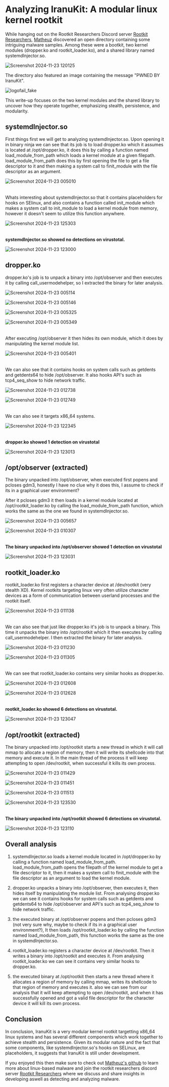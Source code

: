 # Analyzing IranuKit: A modular linux kernel rootkit

While hanging out on the Rootkit Researchers Discord server [Rootkit Researchers](https://discord.gg/YBJGPkdK), 
[Matheuz](https://github.com/MatheuZSecurity) discovered an open directory containing some intriguing malware samples. 
Among these were a bootkit, two kernel modules (dropper.ko and rootkit_loader.ko), and a shared library named 
systemdInjector.so. 

![Screenshot 2024-11-23 120125](https://github.com/user-attachments/assets/54f912f0-e01c-4a7e-94c7-9d48af680d28)


The directory also featured an image containing the message "PWNED BY IranuKit".

![logofail_fake](https://github.com/user-attachments/assets/3009bc90-8e2b-4c87-9f58-3889dae60ed9)


This write-up focuses on the two kernel modules and the shared library to uncover how they operate together, 
emphasizing stealth, persistence, and modularity.

## systemdInjector.so

First things first we will get to analyzing systemdInjector.so. Upon opening it in binary ninja we can see that its job is to load dropper.ko which it assumes is located at /opt/dropper.ko, it does this by calling a function named load_module_from_path which loads a kernel module at a given filepath. load_module_from_path does this by first opening the file to get a file descriptor to it and then making a system call to finit_module with the file descriptor as an argument.

![Screenshot 2024-11-23 005010](https://github.com/user-attachments/assets/ee6b5446-976c-4855-9b5c-481bbbcf3f9c)
<br><br><br>
Whats interesting about systemdInjector.so that it contains placeholders for hooks on SElinux, and also contains a function called init_module which makes a system call to init_module to load a kernel module from memory, however it doesn't seem to utilize this function anywhere.

![Screenshot 2024-11-23 125303](https://github.com/user-attachments/assets/803b0028-89f1-43cc-ae97-ac5b8d4dfa07)
<br><br><br>
**systemdInjector.so showed no detections on virustotal.**

![Screenshot 2024-11-23 123000](https://github.com/user-attachments/assets/d25e0575-b7f6-43db-be60-a217546d120c)

## dropper.ko

dropper.ko's job is to unpack a binary into /opt/observer and then executes it by calling call_usermodehelper, so I extracted the binary for later analysis.

![Screenshot 2024-11-23 005114](https://github.com/user-attachments/assets/60851059-1658-477e-ab25-48c36e2af726)

![Screenshot 2024-11-23 005146](https://github.com/user-attachments/assets/97c5e370-eef0-4ce0-8a8b-c4ff83fe06fa)

![Screenshot 2024-11-23 005325](https://github.com/user-attachments/assets/497d919c-9336-46fc-925a-88d186f21f3c)

![Screenshot 2024-11-23 005349](https://github.com/user-attachments/assets/8ec95915-8b49-42e7-94aa-f72c369352e4)
<br><br><br>
After executing /opt/observer it then hides its own module, which it does by manipulating the kernel module list.

![Screenshot 2024-11-23 005401](https://github.com/user-attachments/assets/aa49ca63-e080-4747-8b6c-84f0ed70bf36)
<br><br><br>
We can also see that it contains hooks on system calls such as getdents and getdents64 to hide /opt/observer. It also hooks API's such as tcp4_seq_show to hide network traffic.

![Screenshot 2024-11-23 012738](https://github.com/user-attachments/assets/3bbde4c5-1767-49f0-8454-2b4ea74733da)

![Screenshot 2024-11-23 012749](https://github.com/user-attachments/assets/8677bf43-8a93-4580-9d8e-ce49b188e3c1)
<br><br><br>
We can also see it targets x86_64 systems.

![Screenshot 2024-11-23 122345](https://github.com/user-attachments/assets/c9ed3719-bf4b-410b-9b50-a8a6c4e9b59c)
<br><br><br>
**dropper.ko showed 1 detection on virustotal**

![Screenshot 2024-11-23 123013](https://github.com/user-attachments/assets/c0e2078a-24c3-4fbf-b825-4e59833b7437)

## /opt/observer (extracted)

The binary unpacked into /opt/observer, when executed first popens and pcloses gdm3, honestly I have no clue why it does this, I assume to check if its in a graphical user environment?

After it pcloses gdm3 it then loads in a kernel module located at /opt/rootkit_loader.ko by calling the load_module_from_path function, which works the same as the one we found in systemdInjector.so.

![Screenshot 2024-11-23 005657](https://github.com/user-attachments/assets/1cca05e9-394c-4bbf-a1d7-3a9ada1067a8)

![Screenshot 2024-11-23 010307](https://github.com/user-attachments/assets/14a35f8c-8a68-43a8-8e90-045f233c5d7e)
<br><br><br>
**The binary unpacked into /opt/observer showed 1 detection on virustotal**

![Screenshot 2024-11-23 123031](https://github.com/user-attachments/assets/4187168e-0265-4162-b5ba-c848a31e0b01)

## rootkit_loader.ko

rootkit_loader.ko first registers a character device at /dev/rootkit (very stealth XD). Kernel rootkits targeting linux very often utilize character devices as a form of communication between userland processes and the rootkit itself.

![Screenshot 2024-11-23 011138](https://github.com/user-attachments/assets/e618e12e-38d4-4168-9673-9db94b44b0c4)
<br><br><br>
We can also see that just like dropper.ko it's job is to unpack a binary. This time it unpacks the binary into /opt/rootkit which it then executes by calling call_usermodehelper. I then extracted the binary for later analysis.

![Screenshot 2024-11-23 011230](https://github.com/user-attachments/assets/ba1025ec-a503-4857-ab44-49726c6c6008)

![Screenshot 2024-11-23 011305](https://github.com/user-attachments/assets/24d04e1d-3548-493a-ab82-6eb122917ed0)
<br><br><br>
We can see that rootkit_loader.ko contains very similar hooks as dropper.ko.

![Screenshot 2024-11-23 012608](https://github.com/user-attachments/assets/dccf989e-7677-4fd6-bee1-1776681af603)

![Screenshot 2024-11-23 012628](https://github.com/user-attachments/assets/594f9c4e-35a2-40d5-8fb6-e7115ff2b4bd)
<br><br><br>
**rootkit_loader.ko showed 6 detections on virustotal.**

![Screenshot 2024-11-23 123047](https://github.com/user-attachments/assets/452cf1f5-a6fe-4f4c-b686-ec756189d5ba)

## /opt/rootkit (extracted)

The binary unpacked into /opt/rootkit starts a new thread in which it will call mmap to allocate a region of memory, then it will write its shellcode into that memory and execute it. In the main thread of the process it will keep attempting to open /dev/rootkit, when successful it kills its own process.

![Screenshot 2024-11-23 011429](https://github.com/user-attachments/assets/8131e29e-885e-43df-a6e7-a2fb1ddd3480)

![Screenshot 2024-11-23 011451](https://github.com/user-attachments/assets/d6fe63d6-7e31-4f07-a8d8-270e3c0be724)

![Screenshot 2024-11-23 011513](https://github.com/user-attachments/assets/6f4a292d-da91-4af3-99b0-c67bda82a4b3)

![Screenshot 2024-11-23 123530](https://github.com/user-attachments/assets/8cc76f35-31b0-405d-9c0b-11b6c6bbe1d1)
<br><br><br>
**The binary unpacked into /opt/rootkit showed 6 detections on virustotal.**

![Screenshot 2024-11-23 123110](https://github.com/user-attachments/assets/855270d5-f46e-4f75-8e3f-8c1feefbb7d4)

## Overall analysis

1. systemdInjector.so loads a kernel module located in /opt/dropper.ko by calling a function named load_module_from_path. load_module_from_path opens the filepath of the kernel module to get a file descriptor to it, then it makes a system call to finit_module with the file descriptor as an argument to load the kernel module.

2. dropper.ko unpacks a binary into /opt/observer, then executes it, then hides itself by manipulating the module list. From analysing dropper.ko we can see it contains hooks for system calls such as getdents and getdents64 to hide /opt/observer and API's such as tcp4_seq_show to hide network traffic.

3. the executed binary at /opt/observer popens and then pcloses gdm3 (not very sure why, maybe to check if its in a graphical user environment?), It then loads /opt/rootkit_loader.ko by calling the function named load_module_from_path, this function works the same as the one in systemdInjector.so.

4. rootkit_loader.ko registers a character device at /dev/rootkit. Then it writes a binary into /opt/rootkit and executes it. From analysing rootkit_loader.ko we can see it contains very similar hooks to dropper.ko.

5. the executed binary at /opt/rootkit then starts a new thread where it allocates a region of memory by calling mmap, writes its shellcode to that region of memory and executes it. also we can see from our analysis that it will keep attempting to open /dev/rootkit, and when it has successfully opened and got a valid file descriptor for the character device it will kill its own process.

## Conclusion

In conclusion, IranuKit is a very modular kernel rootkit targetting x86_64 linux systems and has several different components which work together to achieve stealth and persistence. Given its modular nature and the fact that some components, like systemdInjector.so's hooks on SELinux, are placeholders, it suggests that IranuKit is still under development.

If you enjoyed this then make sure to check out [Matheuz's github](https://github.com/MatheuZSecurity) to learn more about linux-based malware and join the rootkit researchers discord server [Rootkit Researchers](https://discord.gg/YBJGPkdK) where we discuss and share insights in developing aswell as detecting and analyzing malware.
